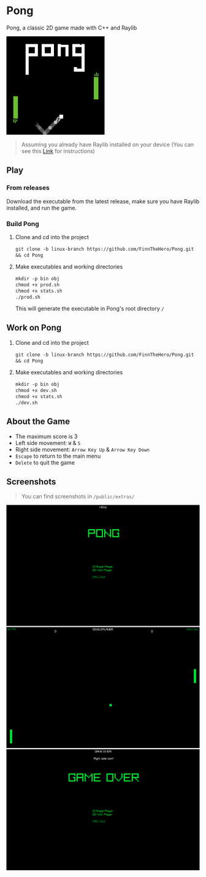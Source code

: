 # Pong
Pong, a classic 2D game made with C++ and Raylib

![Icon](./public/extras/Icon.png)

> Assuming you already have Raylib installed on your device (You can see this [Link](https://github.com/raysan5/raylib/wiki/Working-on-GNU-Linux) for instructions)

## Play

### From releases
Download the executable from the latest release, make sure you have Raylib installed, and run the game.

### Build Pong

1. Clone and cd into the project
    ```shell
    git clone -b linux-branch https://github.com/FinnTheHero/Pong.git && cd Pong
    ```

2. Make executables and working directories
    ```shell
    mkdir -p bin obj
    chmod +x prod.sh
    chmod +x stats.sh
    ./prod.sh
    ```
   This will generate the executable in Pong's root directory `/`

## Work on Pong
1. Clone and cd into the project
    ```shell
    git clone -b linux-branch https://github.com/FinnTheHero/Pong.git && cd Pong
    ```

2. Make executables and working directories
    ```shell
    mkdir -p bin obj
    chmod +x dev.sh
    chmod +x stats.sh
    ./dev.sh
    ```

## About the Game
* The maximum score is 3
* Left side movement: `W` & `S`
* Right side movement: `Arrow Key Up` & `Arrow Key Down`
* `Escape` to return to the main menu
* `Delete` to quit the game

## Screenshots
> You can find screenshots in `/public/extras/`

![Screenshot 1](./public/extras/Menu.png)
![Screenshot 2](./public/extras/Single_Player.png)
![Screenshot 3](./public/extras/Game_Over.png)